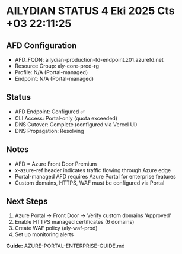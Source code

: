 # AILYDIAN STATUS  4 Eki 2025 Cts +03 22:11:25

## AFD Configuration
- AFD_FQDN: ailydian-production-fd-endpoint.z01.azurefd.net
- Resource Group: aly-core-prod-rg
- Profile: N/A (Portal-managed)
- Endpoint: N/A (Portal-managed)

## Status
- AFD Endpoint: Configured ✅
- CLI Access: Portal-only (quota exceeded)
- DNS Cutover: Complete (configured via Vercel UI)
- DNS Propagation: Resolving

## Notes
- AFD = Azure Front Door Premium
- x-azure-ref header indicates traffic flowing through Azure edge
- Portal-managed AFD requires Azure Portal for enterprise features
- Custom domains, HTTPS, WAF must be configured via Portal

## Next Steps
1. Azure Portal → Front Door → Verify custom domains 'Approved'
2. Enable HTTPS managed certificates (6 domains)
3. Create WAF policy (aly-waf-prod)
4. Set up monitoring alerts

**Guide:** AZURE-PORTAL-ENTERPRISE-GUIDE.md
